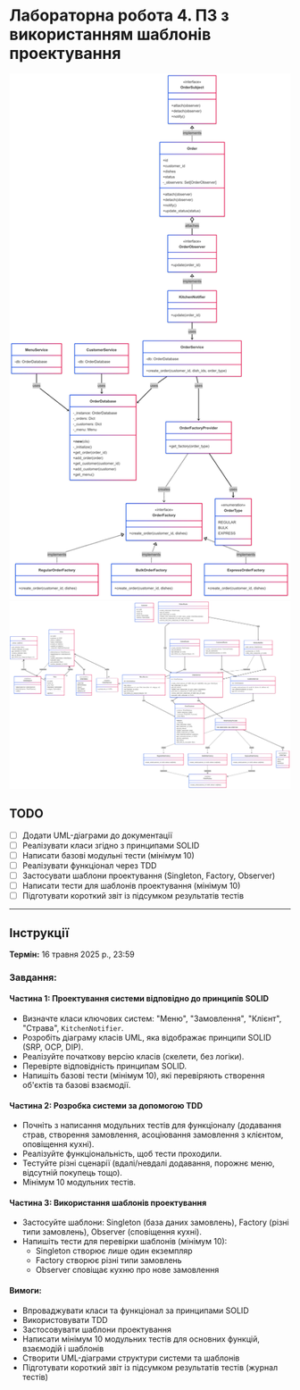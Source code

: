 # Лабораторна робота 4. ПЗ з використанням шаблонів проектування

![UML Diagram 1](uml1.png)
![UML Diagram 2](uml2.png)

## TODO
- [ ] Додати UML-діаграми до документації
- [ ] Реалізувати класи згідно з принципами SOLID
- [ ] Написати базові модульні тести (мінімум 10)
- [ ] Реалізувати функціонал через TDD
- [ ] Застосувати шаблони проектування (Singleton, Factory, Observer)
- [ ] Написати тести для шаблонів проектування (мінімум 10)
- [ ] Підготувати короткий звіт із підсумком результатів тестів

---

## Інструкції

**Термін:** 16 травня 2025 р., 23:59

### Завдання:

#### Частина 1: Проектування системи відповідно до принципів SOLID
- Визначте класи ключових систем: "Меню", "Замовлення", "Клієнт", "Страва", `KitchenNotifier`.
- Розробіть діаграму класів UML, яка відображає принципи SOLID (SRP, OCP, DIP).
- Реалізуйте початкову версію класів (скелети, без логіки).
- Перевірте відповідність принципам SOLID.
- Напишіть базові тести (мінімум 10), які перевіряють створення об'єктів та базові взаємодії.

#### Частина 2: Розробка системи за допомогою TDD
- Почніть з написання модульних тестів для функціоналу (додавання страв, створення замовлення, асоціювання замовлення з клієнтом, оповіщення кухні).
- Реалізуйте функціональність, щоб тести проходили.
- Тестуйте різні сценарії (вдалі/невдалі додавання, порожнє меню, відсутній покупець тощо).
- Мінімум 10 модульних тестів.

#### Частина 3: Використання шаблонів проектування
- Застосуйте шаблони: Singleton (база даних замовлень), Factory (різні типи замовлень), Observer (сповіщення кухні).
- Напишіть тести для перевірки шаблонів (мінімум 10):
  - Singleton створює лише один екземпляр
  - Factory створює різні типи замовлень
  - Observer сповіщає кухню про нове замовлення

#### Вимоги:
- Впроваджувати класи та функціонал за принципами SOLID
- Використовувати TDD
- Застосовувати шаблони проектування
- Написати мінімум 10 модульних тестів для основних функцій, взаємодій і шаблонів
- Створити UML-діаграми структури системи та шаблонів
- Підготувати короткий звіт із підсумком результатів тестів (журнал тестів)